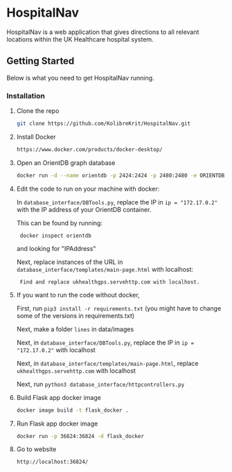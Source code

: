 # HospitalNav

HospitalNav is a web application that gives directions to all relevant locations within the UK Healthcare hospital system.

## Getting Started

Below is what you need to get HospitalNav running.


### Installation


1. Clone the repo
   ```sh
   git clone https://github.com/KolibreKrit/HospitalNav.git
   ```
   
2. Install Docker
   ```sh
   https://www.docker.com/products/docker-desktop/
   ```

3. Open an OrientDB graph database
   ```sh
   docker run -d --name orientdb -p 2424:2424 -p 2480:2480 -e ORIENTDB_ROOT_PASSWORD=rootpwd orientdb:2.2
   ``` 

4. Edit the code to run on your machine with docker:

   In ```database_interface/DBTools.py```, replace the IP in ```ip = "172.17.0.2"``` with the IP address of your OrientDB container.
   
	This can be found by running:

		docker inspect orientdb

	and looking for "IPAddress"
      
   Next, replace instances of the URL in ```database_interface/templates/main-page.html``` with localhost:
   
		Find and replace ukhealthgps.servehttp.com with localhost.
		
5. If you want to run the code without docker, 
	
	First, run ```pip3 install -r requirements.txt``` (you might have to change some of the versions in requirements.txt)
	
	Next, make a folder ```lines``` in data/images
	
	Next, in ```database_interface/DBTools.py```, replace the IP in ```ip = "172.17.0.2"``` with localhost
	
	Next, in ```database_interface/templates/main-page.html```, replace ```ukhealthgps.servehttp.com``` with localhost
	
	Next, run ```python3 database_interface/httpcontrollers.py```


6. Build Flask app docker image
   ```sh
   docker image build -t flask_docker .
   ```
   
7. Run Flask app docker image
   ```sh
   docker run -p 36824:36824 -d flask_docker
   ```
   
8. Go to website
   ```sh
   http://localhost:36824/
   ```

